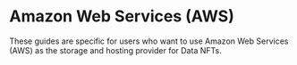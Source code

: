 # Amazon Web Services (AWS)

These guides are specific for users who want to use Amazon Web Services (AWS) as the storage and hosting provider for Data NFTs.
